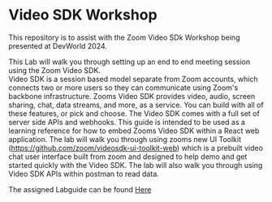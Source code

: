 # Video SDK Workshop

This repository is to assist with the Zoom Video SDk Workshop being presented at DevWorld 2024.

This Lab will walk you through setting up an end to end meeting session using the Zoom Video SDK.  
Video SDK is a session based model separate from Zoom accounts, which connects two or more users so they can communicate using Zoom's backbone infrastructure. Zooms Video SDK provides video, audio, screen sharing, chat, data streams, and more, as a service. You can build with all of these features, or pick and choose. The Video SDK comes with a full set of server side APIs and webhooks.
This guide is intended to be used as a learning reference for how to embed Zooms Video SDK within a React web application. The lab will walk you through using zooms new UI Toolkit (https://github.com/zoom/videosdk-ui-toolkit-web) which is a prebuilt video chat user interface built from zoom and designed to help demo and get started quickly with the Video SDK.  The lab will also walk you through using Video SDK APIs within postman to read data.


The assigned Labguide can be found [Here](https://docs.google.com/document/d/1uZhSOxDFYX6Mcy-Ct4jvsvvpWJlUnaKyqNoUJRw23WA)
